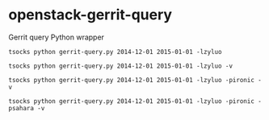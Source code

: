 # openstack-gerrit-query
 Gerrit query Python wrapper

```
tsocks python gerrit-query.py 2014-12-01 2015-01-01 -lzyluo
```

```
tsocks python gerrit-query.py 2014-12-01 2015-01-01 -lzyluo -v
```

```
tsocks python gerrit-query.py 2014-12-01 2015-01-01 -lzyluo -pironic -v
```

```
tsocks python gerrit-query.py 2014-12-01 2015-01-01 -lzyluo -pironic -psahara -v
```
